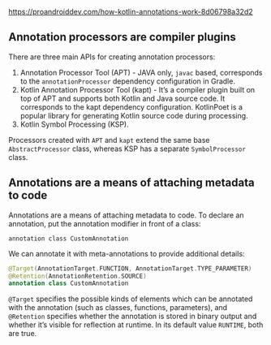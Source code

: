 https://proandroiddev.com/how-kotlin-annotations-work-8d06798a32d2

## Annotation processors are compiler plugins

There are three main APIs for creating annotation processors: 
1. Annotation Processor Tool (APT)  - JAVA only, `javac` based, corresponds to the `annotationProcessor` dependency configuration in Gradle.
2. Kotlin Annotation Processor Tool (kapt) - It’s a compiler plugin built on top of APT and supports both Kotlin and Java source code. It corresponds to the kapt dependency configuration. KotlinPoet is a popular library for generating Kotlin source code during processing.
3. Kotlin Symbol Processing (KSP). 

Processors created with `APT` and `kapt` extend the same base `AbstractProcessor` class, whereas KSP has a separate `SymbolProcessor` class.



## Annotations are a means of attaching metadata to code

Annotations are a means of attaching metadata to code. To declare an annotation, put the annotation modifier in front of a class:
```
annotation class CustomAnnotation
```
We can annotate it with meta-annotations to provide additional details:

```kotlin
@Target(AnnotationTarget.FUNCTION, AnnotationTarget.TYPE_PARAMETER)
@Retention(AnnotationRetention.SOURCE)
annotation class CustomAnnotation
```
`@Target` specifies the possible kinds of elements which can be annotated with the annotation (such as classes, functions, parameters), and `@Retention` specifies whether the annotation is stored in binary output and whether it’s visible for reflection at runtime. In its default value `RUNTIME`, both are true.

